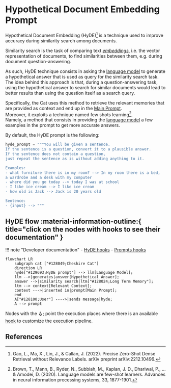 # Hypothetical Document Embedding Prompt

Hypothetical Document Embedding (HyDE)[^1] is a technique used to improve accuracy during similarity search among documents.

Similarity search is the task of comparing text [*embeddings*](../llm.md#embedding-model), i.e. the vector representation of documents,
to find similarities between them, e.g. during document question-answering.

As such, HyDE technique consists in asking the [language model](../llm.md#completion-model) to generate a hypothetical answer that is used as query for the similarity search task.
The idea behind this approach is that, during a question-answering task, using the hypothetical answer to search for similar documents would lead to better results than using the question itself as a search query.

Specifically, the Cat uses this method to retrieve the relevant memories that are provided as context and end up in the [Main Prompt](main_prompt.md).  
Moreover, it exploits a technique named few shots learning[^2].  
Namely, a method that consists in providing the [language model](../llm.md#completion-model) a few examples in the prompt to get more accurate answers.

By default, the HyDE prompt is the following:

```python
hyde_prompt = """You will be given a sentence.
If the sentence is a question, convert it to a plausible answer. 
If the sentence does not contain a question, 
just repeat the sentence as is without adding anything to it.

Examples:
- what furniture there is in my room? --> In my room there is a bed, 
a wardrobe and a desk with my computer
- where did you go today --> today I was at school
- I like ice cream --> I like ice cream
- how old is Jack --> Jack is 20 years old

Sentence:
- {input} --> """
```

## HyDE flow :material-information-outline:{ title="click on the nodes with hooks to see their documentation" }

!!! note "Developer documentation"
    - [HyDE hooks](../../technical/API_Documentation/mad_hatter/core_plugin/hooks/prompt.md#cat.mad_hatter.core_plugin.hooks.prompt.hypothetical_embedding_prompt)
    - [Prompts hooks](../../technical/API_Documentation/mad_hatter/core_plugin/hooks/prompt.md)

```mermaid
flowchart LR
    subgraph cat ["#128049;Cheshire Cat"]
    direction LR
    hyde["#129693;HyDE prompt"] --> llm[Language Model];
    llm -->|generates|answer[Hypothetical Answer];
    answer -->|similarity search|ltm["#128024;Long Term Memory"];
    ltm --> context[Relevant Context];
    context --->|inserted in|prompt[Main Prompt];
    end
    A["#128100;User"] ---->|sends message|hyde;
    A --> prompt
```

Nodes with the &#129693;; point the execution places where there is an available [hook](../plugins.md) to customize the execution pipeline.

## References

[^1]: Gao, L., Ma, X., Lin, J., & Callan, J. (2022). Precise Zero-Shot Dense Retrieval without Relevance Labels. arXiv preprint arXiv:2212.10496.

[^2]: Brown, T., Mann, B., Ryder, N., Subbiah, M., Kaplan, J. D., Dhariwal, P., ... & Amodei, D. (2020). Language models are few-shot learners. Advances in neural information processing systems, 33, 1877-1901.
